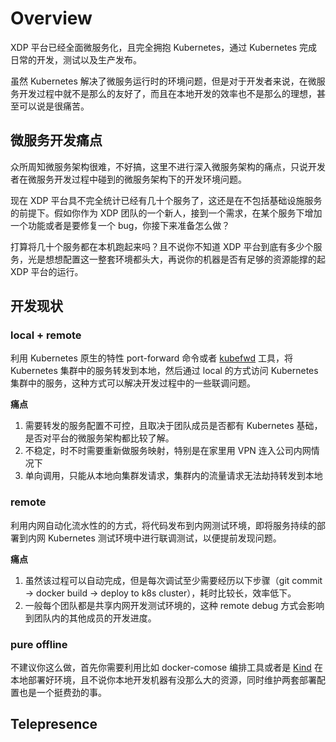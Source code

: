 
# Overview

XDP 平台已经全面微服务化，且完全拥抱 Kubernetes，通过 Kubernetes 完成日常的开发，测试以及生产发布。

虽然 Kubernetes 解决了微服务运行时的环境问题，但是对于开发者来说，在微服务开发过程中就不是那么的友好了，而且在本地开发的效率也不是那么的理想，甚至可以说是很痛苦。


## 微服务开发痛点

众所周知微服务架构很难，不好搞，这里不进行深入微服务架构的痛点，只说开发者在微服务开发过程中碰到的微服务架构下的开发环境问题。

现在 XDP 平台具不完全统计已经有几十个服务了，这还是在不包括基础设施服务的前提下。假如你作为 XDP 团队的一个新人，接到一个需求，在某个服务下增加一个功能或者是要修复一个 bug，你接下来准备怎么做？

打算将几十个服务都在本机跑起来吗？且不说你不知道 XDP 平台到底有多少个服务，光是想想配置这一整套环境都头大，再说你的机器是否有足够的资源能撑的起 XDP 平台的运行。

## 开发现状

### local + remote

利用 Kubernetes 原生的特性 port-forward 命令或者 [kubefwd](https://github.com/txn2/kubefwd) 工具，将 Kubernetes 集群中的服务转发到本地，然后通过 local 的方式访问 Kubernetes 集群中的服务，这种方式可以解决开发过程中的一些联调问题。

**痛点**

1. 需要转发的服务配置不可控，且取决于团队成员是否都有 Kubernetes 基础，是否对平台的微服务架构都比较了解。
2. 不稳定，时不时需要重新做服务映射，特别是在家里用 VPN 连入公司内网情况下
3. 单向调用，只能从本地向集群发请求，集群内的流量请求无法劫持转发到本地

### remote

利用内网自动化流水性的的方式，将代码发布到内网测试环境，即将服务持续的部署到内网 Kubernetes 测试环境中进行联调测试，以便提前发现问题。

**痛点**

1. 虽然该过程可以自动完成，但是每次调试至少需要经历以下步骤（git commit -> docker build -> deploy to k8s cluster），耗时比较长，效率低下。
2. 一般每个团队都是共享内网开发测试环境的，这种 remote debug 方式会影响到团队内的其他成员的开发进度。

### pure offline

不建议你这么做，首先你需要利用比如 docker-comose 编排工具或者是 [Kind](https://github.com/kubernetes-sigs/kind) 在本地部署好环境，且不说你本地开发机器有没那么大的资源，同时维护两套部署配置也是一个挺费劲的事。


## Telepresence

